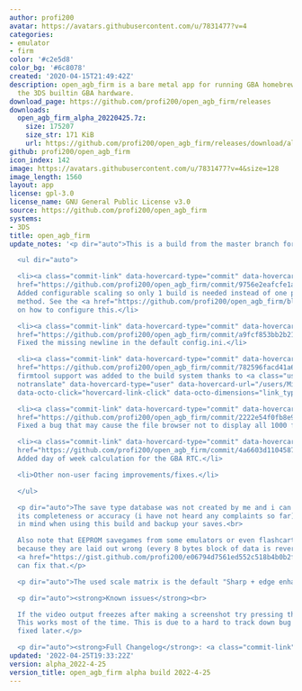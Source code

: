 ```yaml
---
author: profi200
avatar: https://avatars.githubusercontent.com/u/7831477?v=4
categories:
- emulator
- firm
color: '#c2e5d8'
color_bg: '#6c8078'
created: '2020-04-15T21:49:42Z'
description: open_agb_firm is a bare metal app for running GBA homebrew/games using
  the 3DS builtin GBA hardware.
download_page: https://github.com/profi200/open_agb_firm/releases
downloads:
  open_agb_firm_alpha_20220425.7z:
    size: 175207
    size_str: 171 KiB
    url: https://github.com/profi200/open_agb_firm/releases/download/alpha_2022-4-25/open_agb_firm_alpha_20220425.7z
github: profi200/open_agb_firm
icon_index: 142
image: https://avatars.githubusercontent.com/u/7831477?v=4&size=128
image_length: 1560
layout: app
license: gpl-3.0
license_name: GNU General Public License v3.0
source: https://github.com/profi200/open_agb_firm
systems:
- 3DS
title: open_agb_firm
update_notes: '<p dir="auto">This is a build from the master branch for the impatient.</p>

  <ul dir="auto">

  <li><a class="commit-link" data-hovercard-type="commit" data-hovercard-url="https://github.com/profi200/open_agb_firm/commit/9756e2eafcfe1a881ccebe8bf13fda4b8fb2122c/hovercard"
  href="https://github.com/profi200/open_agb_firm/commit/9756e2eafcfe1a881ccebe8bf13fda4b8fb2122c"><tt>9756e2e</tt></a>
  Added configurable scaling so only 1 build is needed instead of one per scaling
  method. See the <a href="https://github.com/profi200/open_agb_firm/blob/master/README.md#video">README</a>
  on how to configure this.</li>

  <li><a class="commit-link" data-hovercard-type="commit" data-hovercard-url="https://github.com/profi200/open_agb_firm/commit/a9fcf853bb2b21623f528ac23675c8af05180297/hovercard"
  href="https://github.com/profi200/open_agb_firm/commit/a9fcf853bb2b21623f528ac23675c8af05180297"><tt>a9fcf85</tt></a>
  Fixed the missing newline in the default config.ini.</li>

  <li><a class="commit-link" data-hovercard-type="commit" data-hovercard-url="https://github.com/profi200/open_agb_firm/commit/782596facd41a6e9e5e9018b34b8dfbb4788deec/hovercard"
  href="https://github.com/profi200/open_agb_firm/commit/782596facd41a6e9e5e9018b34b8dfbb4788deec"><tt>782596f</tt></a>
  firmtool support was added to the build system thanks to <a class="user-mention
  notranslate" data-hovercard-type="user" data-hovercard-url="/users/Midnoclose/hovercard"
  data-octo-click="hovercard-link-click" data-octo-dimensions="link_type:self" href="https://github.com/Midnoclose">@Midnoclose</a>.</li>

  <li><a class="commit-link" data-hovercard-type="commit" data-hovercard-url="https://github.com/profi200/open_agb_firm/commit/2222e54f0fb8e981cd6fc4df216b058b0974f07f/hovercard"
  href="https://github.com/profi200/open_agb_firm/commit/2222e54f0fb8e981cd6fc4df216b058b0974f07f"><tt>2222e54</tt></a>
  Fixed a bug that may cause the file browser not to display all 1000 files.</li>

  <li><a class="commit-link" data-hovercard-type="commit" data-hovercard-url="https://github.com/profi200/open_agb_firm/commit/4a6603d1104587fd7682854b794697c08f3f8a35/hovercard"
  href="https://github.com/profi200/open_agb_firm/commit/4a6603d1104587fd7682854b794697c08f3f8a35"><tt>4a6603d</tt></a>
  Added day of week calculation for the GBA RTC.</li>

  <li>Other non-user facing improvements/fixes.</li>

  </ul>

  <p dir="auto">The save type database was not created by me and i can''t vouch for
  its completeness or accuracy (i have not heard any complaints so far). Keep that
  in mind when using this build and backup your saves.<br>

  Also note that EEPROM savegames from some emulators or even flashcarts are incompatible
  because they are laid out wrong (every 8 bytes block of data is reversed). This
  <a href="https://gist.github.com/profi200/e06794d7561ed552c518b4b0b2f5f2f6">tool</a>
  can fix that.</p>

  <p dir="auto">The used scale matrix is the default "Sharp + edge enhance" one.</p>

  <p dir="auto"><strong>Known issues</strong><br>

  If the video output freezes after making a screenshot try pressing the HOME button.
  This works most of the time. This is due to a hard to track down bug and will be
  fixed later.</p>

  <p dir="auto"><strong>Full Changelog</strong>: <a class="commit-link" href="https://github.com/profi200/open_agb_firm/compare/alpha_2021-12-24...alpha_2022-4-25"><tt>alpha_2021-12-24...alpha_2022-4-25</tt></a></p>'
updated: '2022-04-25T19:33:22Z'
version: alpha_2022-4-25
version_title: open_agb_firm alpha build 2022-4-25
---
```

